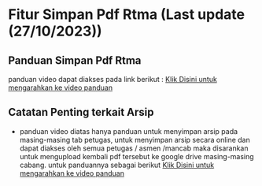 # Fitur Simpan Pdf Rtma (Last update (27/10/2023))
## Panduan Simpan Pdf Rtma
panduan video dapat diakses pada link berikut :
[Klik Disini untuk mengarahkan ke video panduan](https://drive.google.com/drive/folders/1AljxJ-4a0j9WclIEhu9cTWHttm9qjHWY?hl=id)

## Catatan Penting terkait Arsip
- panduan video diatas hanya panduan untuk menyimpan arsip pada masing-masing tab petugas, untuk menyimpan arsip secara online dan dapat diakses oleh semua petugas / asmen /mancab maka disarankan untuk mengupload kembali pdf tersebut ke google drive masing-masing cabang. untuk panduannya sebagai berikut
[Klik Disini untuk mengarahkan ke video panduan](https://drive.google.com/file/d/1hOqXLQP4hxK4D8S_wFdZIE23hhDW_91v/view?usp=drive_link)
